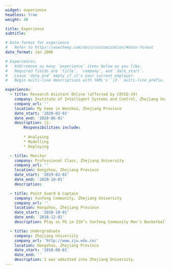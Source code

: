 ```yaml
---
widget: experience
headless: true
weight: 40

title: Experience
subtitle:

# Date format for experience
#   Refer to https://wowchemy.com/docs/customization/#date-format
date_format: Jan 2006

# Experiences.
#   Add/remove as many `experience` items below as you like.
#   Required fields are `title`, `company`, and `date_start`.
#   Leave `date_end` empty if it's your current employer.
#   Begin multi-line descriptions with YAML's `|2-` multi-line prefix.

experience:
  - title: Research Asistant Online (affected by COVID-19)
    company: Institute of Intelligent Systems and Control, Zhejiang University
    company_url: ''
    location: My home in Wenzhou, Zhejiang Province
    date_start: '2020-02-01'
    date_end: '2020-06-01'
    description: |2-
        Responsibilities include:
        
        * Analysing
        * Modelling
        * Deploying

  - title: Monitor
    company: Professional Class, Zhejiang University
    company_url: ''
    location: Hangzhou, Zhejiang Province
    date_start: '2019-02-01'
    date_end: '2020-10-01'
    description: 

  - title: Point Guard & Captain
    company: Yunfeng Community, Zhejiang University
    company_url: ''
    location: Hangzhou, Zhejiang Province
    date_start: '2018-10-01'
    date_end: '2018-12-01'
    description: Play as PG in ZJU’s Yunfeng Community Men’s Basketball Game (Captain), 2018 Champion        

  - title: Undergraduate
    company: Zhejiang University
    company_url: 'http://www.zju.edu.cn/'
    location: Hangzhou, Zhejiang Province
    date_start: '2018-08-01'
    date_end: ''
    description: I was admitted into Zhejiang University.
---
```

